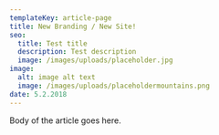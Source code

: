 ```yaml
---
templateKey: article-page
title: New Branding / New Site!
seo: 
  title: Test title
  description: Test description
  image: /images/uploads/placeholder.jpg
image:
  alt: image alt text
  image: /images/uploads/placeholdermountains.png
date: 5.2.2018
---
```


Body of the article goes here.
